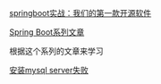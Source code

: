 

[springboot实战：我们的第一款开源软件](http://www.ityouknow.com/springboot/2016/09/26/springboot%E5%AE%9E%E6%88%98-%E6%88%91%E4%BB%AC%E7%9A%84%E7%AC%AC%E4%B8%80%E6%AC%BE%E5%BC%80%E6%BA%90%E8%BD%AF%E4%BB%B6.html)


[Spring Boot系列文章](http://www.ityouknow.com/spring-boot)

根据这个系列的文章来学习

[安装mysql server失败](!https://zhuanlan.zhihu.com/p/28672909)


